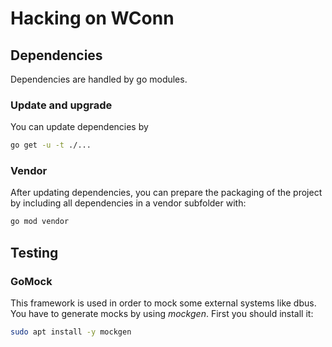 # Hacking on WConn

## Dependencies

Dependencies are handled by go modules. 

### Update and upgrade

You can update dependencies by
```sh
go get -u -t ./...
```

### Vendor

After updating dependencies, you can prepare the packaging of
the project by including all dependencies in a vendor subfolder with:
```sh
go mod vendor
```

## Testing

### GoMock

This framework is used in order to mock some external systems
like dbus. You have to generate mocks by using *mockgen*. First
you should install it:

```sh
sudo apt install -y mockgen
```
